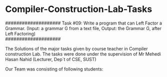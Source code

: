 # Compiler-Construction-Lab-Tasks

####################
Task #09: Write a program that can Left Factor a Grammar. (Input: a grammar G from a text file, Output: the Grammar G, after Left Factoring)  
####################

The Solutions of the major tasks given by course teacher in Compiler construction Lab.
The tasks were done under the supervision of Mr Mehedi Hasan Nahid (Lecturer, Dep`t of CSE, SUST)


Our Team was consisting of following students:



